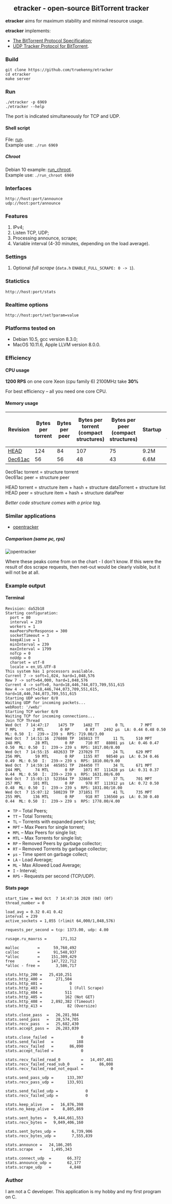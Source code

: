 ## &nbsp;<img src="https://raw.githubusercontent.com/truekenny/etracker/master/web/apple-touch-icon.png" width="16" height="16"> etracker - open-source BitTorrent tracker

**etracker** aims for maximum stability and minimal resource usage.

**etracker** implements: 
- [The BitTorrent Protocol Specification](https://www.bittorrent.org/beps/bep_0003.html);
- [UDP Tracker Protocol for BitTorrent](https://www.bittorrent.org/beps/bep_0003.html).

### Build

    git clone https://github.com/truekenny/etracker
    cd etracker
	make server	

### Run

    ./etracker -p 6969
    ./etracker --help

The port is indicated simultaneously for TCP and UDP.

#### Shell script

File: [run](https://github.com/truekenny/etracker/blob/master/run). <br>
Example use: `./run 6969`

##### Chroot

Debian 10 example: [run_chroot](https://github.com/truekenny/etracker/blob/master/run_chroot). <br>
Example use: `./run_chroot 6969`

### Interfaces

    http://host:port/announce 
    udp://host:port/announce

### Features

1. IPv4;
1. Listen TCP, UDP;
1. Processing announce, scrape;
1. Variable interval (4-30 minutes, depending on the load average).

### Settings

1. Optional *full scrape* (`data.h` `ENABLE_FULL_SCRAPE: 0 -> 1`).

### Statictics

    http://host:port/stats

### Realtime options

    http://host:port/set?param=value

### Platforms tested on

- Debian 10.5, gcc version 8.3.0;
- MacOS 10.11.6, Apple LLVM version 8.0.0.

### Efficiency

#### CPU usage

**1200 RPS** on one core Xeon (cpu family 6) 2100MHz take **30%**

For best efficiency – all you need one core CPU.

#### Memory usage

Revision | Bytes per torrent | Bytes per peer | Bytes per torrent (compact structures) | Bytes per peer (compact structures) | Startup | **760k** peers + **520k** torrents | **760k** peers + **520k** torrents (compact)
--- | --- | --- | --- | --- | --- | --- | ---
[HEAD](../..) | 124 | 84 | 107 | 75 | 9.2M | 138M | 120M
[0ec61ac](../../commit/0ec61ac54407d99cc59d84df4cb00cff96309936) | 56 | 56 | 48 | 43 | 6.6M | 71M | 59M

0ec61ac torrent = structure torrent<br>
0ec61ac peer = structure peer<br>

HEAD torrent = structure item + hash + structure dataTorrent + structure list<br>
HEAD peer = structure item + hash + structure dataPeer  

*Better code structure comes with a price tag.*

### Similar applications

- [opentracker](https://github.com/masroore/opentracker)

##### Comparison (same pc, rps)

![opentracker](https://raw.githubusercontent.com/truekenny/etracker/master/Pictures/opentracker.png)

Where these peaks come from on the chart - I don't know.
If this were the result of dos scrape requests, then net-out would be clearly visible, but it will not be at all.

### Example output

#### Terminal

    Revision: da52b18                                                                                                                                                                                         
    Starting configuration:                                                                                                                                                                                   
      port = 80                                                                                                                                                                                               
      interval = 239                                                                                                                                                                                          
      workers = 1                                                                                                                                                                                             
      maxPeersPerResponse = 300                                                                                                                                                                               
      socketTimeout = 3                                                                                                                                                                                       
      keepAlive = 1                                                                                                                                                                                           
      minInterval = 239                                                                                                                                                                                       
      maxInterval = 1799                                                                                                                                                                                      
      noTcp = 0                                                                                                                                                                                               
      noUdp = 0                                                                                                                                                                                               
      charset = utf-8                                                                                                                                                                                         
      locale = en_US.UTF-8                                                                                                                                                                                    
    This system has 1 processors available.                                                                                                                                                                   
    Current 7 -> soft=1,024, hard=1,048,576                                                                                                                                                                   
    New 7 -> soft=64,000, hard=1,048,576                                                                                                                                                                      
    Current 4 -> soft=0, hard=18,446,744,073,709,551,615                                                                                                                                                      
    New 4 -> soft=18,446,744,073,709,551,615, hard=18,446,744,073,709,551,615                                                                                                                                 
    Starting UDP worker 0/0                                                                                                                                                                                   
    Waiting UDP for incoming packets...                                                                                                                                                                       
    webRoot: '/web/'                                                                                                                                                                                          
    Starting TCP worker 0/0                                                                                                                                                                                   
    Waiting TCP for incoming connections...                                                                                                                                                                   
    Join TCP Thread                                                                                                                                                                                           
    Wed Oct  7 14:47:17    1475 TP    1402 TT       0 TL       7 MPT       7 MPL       2 MTL       0 RP       0 RT    2492 µs  LA: 0.44 0.48 0.50  ML: 0.50  I:  239-> 239 s  RPS: 719.00/3.00                                                
    Wed Oct  7 14:51:16  276808 TP  165813 TT      11 TL     510 MPT     248 MPL      28 MTL       0 RP     710 RT   88001 µs  LA: 0.46 0.47 0.50  ML: 0.50  I:  239-> 239 s  RPS: 1817.00/8.00
    Wed Oct  7 14:55:15  402633 TP  237029 TT      24 TL     629 MPT     256 MPL      59 MTL       0 RP    1155 RT   98540 µs  LA: 0.34 0.46 0.49  ML: 0.50  I:  239-> 239 s  RPS: 1810.00/9.00
    Wed Oct  7 14:59:14  465851 TP  284450 TT      34 TL     671 MPT     244 MPL      74 MTL       0 RP    1071 RT  111428 µs  LA: 0.31 0.37 0.44  ML: 0.50  I:  239-> 239 s  RPS: 1631.00/6.00
    Wed Oct  7 15:03:13  523564 TP  328667 TT      37 TL     701 MPT     257 MPL     101 MTL       0 RP     978 RT  111912 µs  LA: 0.72 0.50 0.48  ML: 0.50  I:  239-> 239 s  RPS: 1831.00/10.00
    Wed Oct  7 15:07:12  580239 TP  371851 TT      41 TL     735 MPT     255 MPL     136 MTL       0 RP     918 RT  136560 µs  LA: 0.30 0.40 0.44  ML: 0.50  I:  239-> 239 s  RPS: 1778.00/4.00
    
- `TP` – Total Peers;
- `TT` – Total Torrents;
- `TL` – Torrents with expanded peer's list;
- `MPT` – Max Peers for single torrent;
- `MPL` – Max Peers for single list;
- `MTL` – Max Torrents for single list;
- `RP` – Removed Peers by garbage collector;
- `RT` – Removed Torrents by garbage collector;
- `µs` - Time spent on garbage collect;
- `LA` - Load Average;
- `ML` - Max Allowed Load Average;
- `I` - Interval;
- `RPS` - Requests per second (TCP/UDP).

#### Stats page

    start_time = Wed Oct  7 14:47:16 2020 (0d) (0f)
    thread_number = 0
    
    load_avg = 0.32 0.41 0.42
    interval = 239
    active_sockets = 1,055 (rlimit 64,000/1,048,576)
    
    requests_per_second = tcp: 1373.00, udp: 4.00
    
    rusage.ru_maxrss =      171,312
    
    malloc        =      59,760,492
    calloc        =      91,548,937
    *alloc        =     151,309,429
    free          =     147,722,712
    *alloc - free =       3,586,717
    
    stats.http_200 =   25,410,251
    stats.http_400 =      271,504
    stats.http_401 =            0
    stats.http_403 =            1 (Full Scrape)
    stats.http_404 =          511
    stats.http_405 =          162 (Not GET)
    stats.http_408 =    2,892,382 (Timeout)
    stats.http_413 =           82 (Oversize)
    
    stats.close_pass  =   26,281,984
    stats.send_pass   =   28,574,705
    stats.recv_pass   =   25,682,430
    stats.accept_pass =   26,283,039
    
    stats.close_failed  =            0
    stats.send_failed   =          188
    stats.recv_failed   =       86,090
    stats.accept_failed =            0
    
    stats.recv_failed_read_0         =   14,497,481
    stats.recv_failed_read_sub_0     =       86,008
    stats.recv_failed_read_not_equal =            0
    
    stats.send_pass_udp =      133,397
    stats.recv_pass_udp =      133,931
    
    stats.send_failed_udp =            0
    stats.recv_failed_udp =            0
    
    stats.keep_alive    =   16,876,398
    stats.no_keep_alive =    8,805,869
    
    stats.sent_bytes =   9,444,661,553
    stats.recv_bytes =   9,049,406,160
    
    stats.sent_bytes_udp =       6,739,906
    stats.recv_bytes_udp =       7,555,839
    
    stats.announce =   24,186,205
    stats.scrape   =    1,495,343
    
    stats.connect_udp  =       66,372
    stats.announce_udp =       62,177
    stats.scrape_udp   =        4,848

### Author

I am not a C developer. This application is my hobby and my first program on C.
